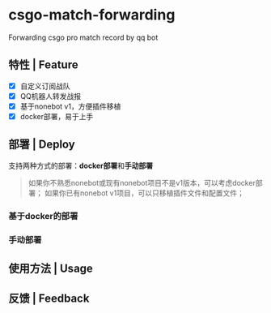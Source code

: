 # csgo-match-forwarding
Forwarding csgo pro match record by qq bot


## 特性 | Feature

- [x] 自定义订阅战队
- [x] QQ机器人转发战报
- [x] 基于nonebot v1，方便插件移植
- [x] docker部署，易于上手

## 部署 | Deploy

支持两种方式的部署：**docker部署**和**手动部署**

> 如果你不熟悉nonebot或现有nonebot项目不是v1版本，可以考虑docker部署；
> 如果你已有nonebot v1项目，可以只移植插件文件和配置文件；

### 基于docker的部署

### 手动部署

## 使用方法 | Usage

## 反馈 | Feedback